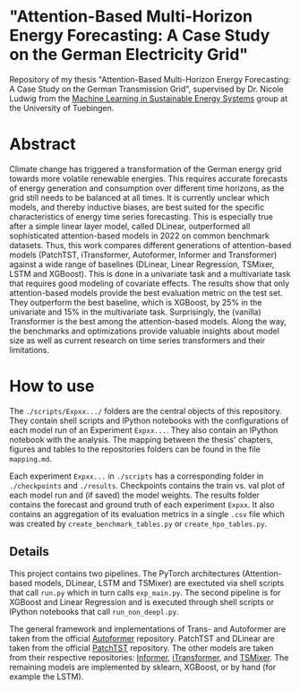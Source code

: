 # "Attention-Based Multi-Horizon Energy Forecasting: A Case Study on the German Electricity Grid"

Repository of my thesis "Attention-Based Multi-Horizon Energy Forecasting: A Case Study on the German Transmission Grid", supervised by Dr. Nicole Ludwig from the [Machine Learning in Sustainable Energy Systems](https://www.mlsustainableenergy.com) group at the University of Tuebingen.

# Abstract

Climate change has triggered a transformation of the German energy grid towards more volatile renewable energies. This requires accurate forecasts of energy  generation and consumption over different time horizons, as the grid still needs to be balanced at all times. It is currently unclear which models, and thereby inductive biases, are best suited for the specific characteristics of energy time series forecasting. This is especially true after a simple linear layer model, called DLinear, outperformed all sophisticated attention-based models in 2022 on common benchmark datasets. Thus, this work compares different generations of attention-based models (PatchTST, iTransformer, Autoformer, Informer and Transformer) against a wide range of baselines (DLinear, Linear Regression, TSMixer, LSTM and XGBoost). This is done in a univariate task and a multivariate task that requires good modeling of covariate effects. The results show that only attention-based models provide the best evaluation metric on the test set. They outperform the best baseline, which is XGBoost, by 25% in the univariate and 15% in the multivariate task. Surprisingly, the (vanilla) Transformer is the best among the attention-based models. Along the way, the benchmarks and optimizations provide valuable insights about model size as well as current research on time series transformers and their limitations.

# How to use

The `./scripts/Expxx.../` folders are the central objects of this repository. They contain shell scripts and IPython notebooks with the configurations of each model run of an Experiment `Expxx...`. They also contain an IPython notebook with the analysis. The mapping between the thesis' chapters, figures and tables to the repositories folders can be found in the file `mapping.md`.

Each experiment `Expxx...` in `./scripts` has a corresponding folder in `./checkpoints` and `./results`. Checkpoints contains the train vs. val plot of each model run and (if saved) the model weights. The results folder contains the forecast and ground truth of each experiment `Expxx`. It also contains an aggregation of its evaluation metrics in a single `.csv` file which was created by `create_benchmark_tables.py` or `create_hpo_tables.py`.

## Details

This project contains two pipelines. The PyTorch architectures (Attention-based models, DLinear, LSTM and TSMixer) are exectuted via shell scripts that call `run.py` which in turn calls `exp_main.py`. The second pipeline is for XGBoost and Linear Regression and is executed through shell scripts or IPython notebooks that call `run_non_deepl.py`.

The general framework and implementations of Trans- and Autoformer are taken from the official [Autoformer](https://github.com/thuml/Autoformer.git) repository. PatchTST and DLinear are taken from the official [PatchTST](https://github.com/yuqinie98/PatchTST.git) repository. The other models are taken from their respective repositories: [Informer](https://github.com/zhouhaoyi/Informer2020.git), [iTransformer](https://github.com/thuml/iTransformer.git), and [TSMixer](https://github.com/ditschuk/pytorch-tsmixer.git). The remaining models are implemented by sklearn, XGBoost, or by hand (for example the LSTM).







